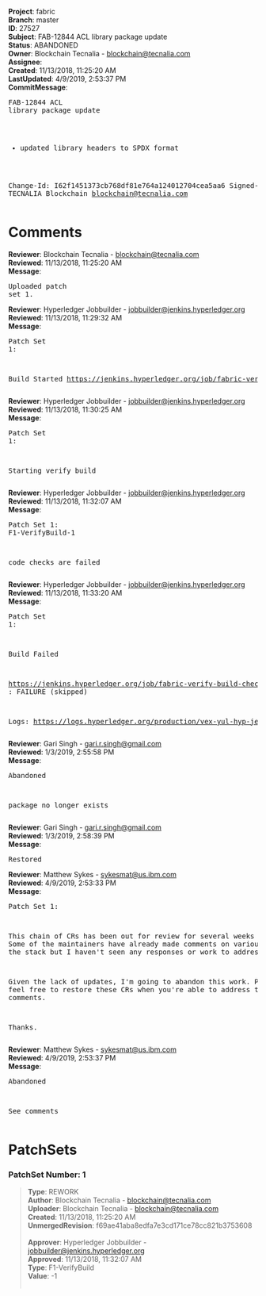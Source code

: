 <strong>Project</strong>: fabric<br><strong>Branch</strong>: master<br><strong>ID</strong>: 27527<br><strong>Subject</strong>: FAB-12844 ACL library package update<br><strong>Status</strong>: ABANDONED<br><strong>Owner</strong>: Blockchain Tecnalia - blockchain@tecnalia.com<br><strong>Assignee</strong>:<br><strong>Created</strong>: 11/13/2018, 11:25:20 AM<br><strong>LastUpdated</strong>: 4/9/2019, 2:53:37 PM<br><strong>CommitMessage</strong>:<br><pre>FAB-12844 ACL library package update

* updated library headers to SPDX format

Change-Id: I62f1451373cb768df81e764a124012704cea5aa6
Signed-off-by: TECNALIA Blockchain <blockchain@tecnalia.com>
</pre><h1>Comments</h1><strong>Reviewer</strong>: Blockchain Tecnalia - blockchain@tecnalia.com<br><strong>Reviewed</strong>: 11/13/2018, 11:25:20 AM<br><strong>Message</strong>: <pre>Uploaded patch set 1.</pre><strong>Reviewer</strong>: Hyperledger Jobbuilder - jobbuilder@jenkins.hyperledger.org<br><strong>Reviewed</strong>: 11/13/2018, 11:29:32 AM<br><strong>Message</strong>: <pre>Patch Set 1:

Build Started https://jenkins.hyperledger.org/job/fabric-verify-build-checks-x86_64/7065/</pre><strong>Reviewer</strong>: Hyperledger Jobbuilder - jobbuilder@jenkins.hyperledger.org<br><strong>Reviewed</strong>: 11/13/2018, 11:30:25 AM<br><strong>Message</strong>: <pre>Patch Set 1:

Starting verify build</pre><strong>Reviewer</strong>: Hyperledger Jobbuilder - jobbuilder@jenkins.hyperledger.org<br><strong>Reviewed</strong>: 11/13/2018, 11:32:07 AM<br><strong>Message</strong>: <pre>Patch Set 1: F1-VerifyBuild-1

code checks are failed</pre><strong>Reviewer</strong>: Hyperledger Jobbuilder - jobbuilder@jenkins.hyperledger.org<br><strong>Reviewed</strong>: 11/13/2018, 11:33:20 AM<br><strong>Message</strong>: <pre>Patch Set 1:

Build Failed 

https://jenkins.hyperledger.org/job/fabric-verify-build-checks-x86_64/7065/ : FAILURE (skipped)

Logs: https://logs.hyperledger.org/production/vex-yul-hyp-jenkins-3/fabric-verify-build-checks-x86_64/7065</pre><strong>Reviewer</strong>: Gari Singh - gari.r.singh@gmail.com<br><strong>Reviewed</strong>: 1/3/2019, 2:55:58 PM<br><strong>Message</strong>: <pre>Abandoned

package no longer exists</pre><strong>Reviewer</strong>: Gari Singh - gari.r.singh@gmail.com<br><strong>Reviewed</strong>: 1/3/2019, 2:58:39 PM<br><strong>Message</strong>: <pre>Restored</pre><strong>Reviewer</strong>: Matthew Sykes - sykesmat@us.ibm.com<br><strong>Reviewed</strong>: 4/9/2019, 2:53:33 PM<br><strong>Message</strong>: <pre>Patch Set 1:

This chain of CRs has been out for review for several weeks (months). Some of the maintainers have already made comments on various pieces of the stack but I haven't seen any responses or work to address them.

Given the lack of updates, I'm going to abandon this work. Please feel free to restore these CRs when you're able to address the existing comments.

Thanks.</pre><strong>Reviewer</strong>: Matthew Sykes - sykesmat@us.ibm.com<br><strong>Reviewed</strong>: 4/9/2019, 2:53:37 PM<br><strong>Message</strong>: <pre>Abandoned

See comments</pre><h1>PatchSets</h1><h3>PatchSet Number: 1</h3><blockquote><strong>Type</strong>: REWORK<br><strong>Author</strong>: Blockchain Tecnalia - blockchain@tecnalia.com<br><strong>Uploader</strong>: Blockchain Tecnalia - blockchain@tecnalia.com<br><strong>Created</strong>: 11/13/2018, 11:25:20 AM<br><strong>UnmergedRevision</strong>: f69ae41aba8edfa7e3cd171ce78cc821b3753608<br><br><strong>Approver</strong>: Hyperledger Jobbuilder - jobbuilder@jenkins.hyperledger.org<br><strong>Approved</strong>: 11/13/2018, 11:32:07 AM<br><strong>Type</strong>: F1-VerifyBuild<br><strong>Value</strong>: -1<br><br></blockquote>